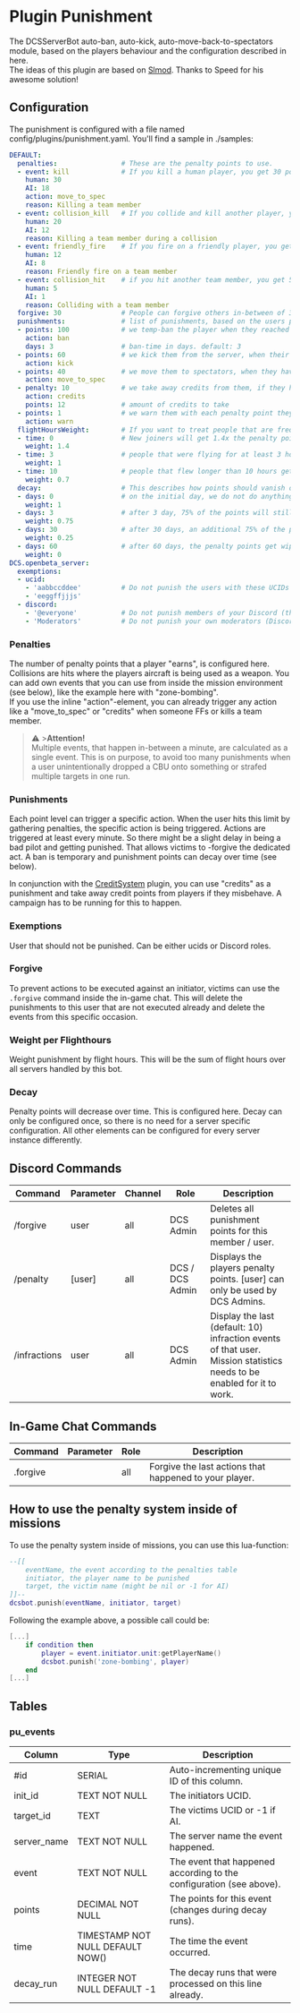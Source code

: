 # Plugin Punishment
The DCSServerBot auto-ban, auto-kick, auto-move-back-to-spectators module, based on the players behaviour and the 
configuration described in here.<br>
The ideas of this plugin are based on [Slmod](https://github.com/mrSkortch/DCS-SLmod). Thanks to Speed for his awesome solution!

## Configuration
The punishment is configured with a file named config/plugins/punishment.yaml. You'll find a sample in ./samples:
```yaml
DEFAULT:
  penalties:                # These are the penalty points to use.
  - event: kill             # If you kill a human player, you get 30 points, 18 in case of an AI.
    human: 30
    AI: 18
    action: move_to_spec
    reason: Killing a team member
  - event: collision_kill   # If you collide and kill another player, you get 20 points, if it was an AI, you get 12.
    human: 20
    AI: 12
    reason: Killing a team member during a collision
  - event: friendly_fire    # If you fire on a friendly player, you get 12 penalty points, 8 for an AI.
    human: 12
    AI: 8
    reason: Friendly fire on a team member
  - event: collision_hit    # if you hit another team member, you get 5 points, 1 if it was an AI.
    human: 5
    AI: 1
    reason: Colliding with a team member
  forgive: 30               # People can forgive others in-between of 30 seconds (default) with the .forgive in-game chat command.
  punishments:              # list of punishments, based on the users penalty points
  - points: 100             # we temp-ban the player when they reached 100 points.
    action: ban
    days: 3                 # ban-time in days. default: 3
  - points: 60              # we kick them from the server, when their points reached 60
    action: kick
  - points: 40              # we move them to spectators, when they have 40 points
    action: move_to_spec
  - penalty: 10             # we take away credits from them, if they have 10 points
    action: credits
    points: 12              # amount of credits to take
  - points: 1               # we warn them with each penalty point they got
    action: warn
  flightHoursWeight:        # If you want to treat people that are frequent flyers on your server differently you can do this here
  - time: 0                 # New joiners will get 1.4x the penalty points as described below
    weight: 1.4
  - time: 3                 # people that were flying for at least 3 hours on your servers, get the described penalty points 1:1
    weight: 1
  - time: 10                # people that flew longer than 10 hours get only 0.7x the penalty points (70%)
    weight: 0.7
  decay:                    # This describes how points should vanish over time
  - days: 0                 # on the initial day, we do not do anything
    weight: 1
  - days: 3                 # after 3 day, 75% of the points will still be there (25% will be wiped)
    weight: 0.75
  - days: 30                # after 30 days, an additional 75% of the points will be wiped (25% will still be there)
    weight: 0.25
  - days: 60                # after 60 days, the penalty points get wiped completely                
    weight: 0
DCS.openbeta_server:
  exemptions:
  - ucid:
    - 'aabbccddee'          # Do not punish the users with these UCIDs
    - 'eeggffjjjs'
  - discord: 
    - '@everyone'           # Do not punish members of your Discord (that are linked) on this server
    - 'Moderators'          # Do not punish your own moderators (Discord role, not bot role!) on this server
```
### Penalties
The number of penalty points that a player "earns", is configured here. Collisions are hits where the players aircraft is being used as a weapon.
You can add own events that you can use from inside the mission environment (see below), like the example here with "zone-bombing".<br/>
If you use the inline "action"-element, you can already trigger any action like a "move_to_spec" or "credits" when someone
FFs or kills a team member.

> ⚠️ >**Attention!**<br> 
> Multiple events, that happen in-between a minute, are calculated as a single event. This is on purpose, to avoid too 
> many punishments when a user unintentionally dropped a CBU onto something or strafed multiple targets in one run.

### Punishments
Each point level can trigger a specific action. When the user hits this limit by gathering penalties, the specific 
action is being triggered. Actions are triggered at least every minute. So there might be a slight delay in being a bad 
pilot and getting punished. That allows victims to -forgive the dedicated act. A ban is temporary and punishment points 
can decay over time (see below).<br/>

In conjunction with the [CreditSystem](../creditsystem/README.md) plugin, you can use "credits" as a punishment and take away credit points 
from players if they misbehave. A campaign has to be running for this to happen.

### Exemptions
User that should not be punished. Can be either ucids or Discord roles.

### Forgive
To prevent actions to be executed against an initiator, victims can use the `.forgive` command inside the in-game chat.
This will delete the punishments to this user that are not executed already and delete the events from this specific 
occasion.

### Weight per Flighthours
Weight punishment by flight hours. This will be the sum of flight hours over all servers handled by this bot.

### Decay
Penalty points will decrease over time. This is configured here.
Decay can only be configured once, so there is no need for a server specific configuration. All other elements can be configured for every server instance differently.

## Discord Commands

| Command      | Parameter | Channel | Role            | Description                                                                                                              |
|--------------|-----------|---------|-----------------|--------------------------------------------------------------------------------------------------------------------------|
| /forgive     | user      | all     | DCS Admin       | Deletes all punishment points for this member / user.                                                                    |
| /penalty     | [user]    | all     | DCS / DCS Admin | Displays the players penalty points. [user] can only be used by DCS Admins.                                              |
| /infractions | user      | all     | DCS Admin       | Display the last (default: 10) infraction events of that user.<br>Mission statistics needs to be enabled for it to work. |

## In-Game Chat Commands

| Command  | Parameter | Role      | Description                                            |
|----------|-----------|-----------|--------------------------------------------------------|
| .forgive |           | all       | Forgive the last actions that happened to your player. |

## How to use the penalty system inside of missions
To use the penalty system inside of missions, you can use this lua-function:
```lua
--[[
    eventName, the event according to the penalties table
    initiator, the player name to be punished
    target, the victim name (might be nil or -1 for AI)
]]--
dcsbot.punish(eventName, initiator, target)
```
Following the example above, a possible call could be:
```lua
[...]
    if condition then
        player = event.initiator.unit:getPlayerName()
        dcsbot.punish('zone-bombing', player)
    end
[...]
```

## Tables
### pu_events
| Column      | Type                             | Description                                                         |
|-------------|----------------------------------|---------------------------------------------------------------------|
| #id         | SERIAL                           | Auto-incrementing unique ID of this column.                         |
| init_id     | TEXT NOT NULL                    | The initiators UCID.                                                |
| target_id   | TEXT                             | The victims UCID or -1 if AI.                                       |
| server_name | TEXT NOT NULL                    | The server name the event happened.                                 |
| event       | TEXT NOT NULL                    | The event that happened according to the configuration (see above). |
| points      | DECIMAL NOT NULL                 | The points for this event (changes during decay runs).              |
| time        | TIMESTAMP NOT NULL DEFAULT NOW() | The time the event occurred.                                        |
| decay_run   | INTEGER NOT NULL DEFAULT -1      | The decay runs that were processed on this line already.            |
